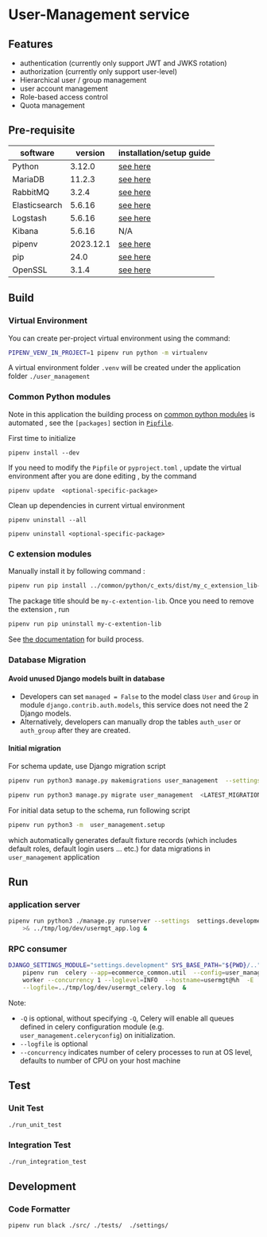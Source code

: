 # User-Management service
## Features
- authentication (currently only support JWT and JWKS rotation)
- authorization (currently only support user-level)
- Hierarchical user / group management
- user account management
- Role-based access control
- Quota management

## Pre-requisite
| software | version | installation/setup guide |
|-----|-----|-----|
|Python | 3.12.0 | [see here](https://github.com/metalalive/EnvToolSetupJunkBox/blob/master/build_python_from_source.md) |
|MariaDB| 11.2.3 | [see here](https://github.com/metalalive/EnvToolSetupJunkBox/blob/master/mariaDB/server_setup_11.2.md) |
|RabbitMQ| 3.2.4 | [see here](https://github.com/metalalive/EnvToolSetupJunkBox/blob/master/rabbitmq_setup.md) |
|Elasticsearch| 5.6.16 | [see here](https://github.com/metalalive/EnvToolSetupJunkBox/blob/master/ELK_setup.md#elasticsearch) | 
|Logstash| 5.6.16 | [see here](https://github.com/metalalive/EnvToolSetupJunkBox/blob/master/ELK_setup.md#logstash) |
|Kibana| 5.6.16 | N/A |
|pipenv | 2023.12.1 | [see here](https://pip.pypa.io/en/stable/) |
|pip| 24.0 | [see here](https://pip.pypa.io/en/stable/) |
|OpenSSL| 3.1.4 | [see here](https://raspberrypi.stackexchange.com/a/105663/86878) |


## Build
### Virtual Environment
You can create per-project virtual environment using the command:
```bash
PIPENV_VENV_IN_PROJECT=1 pipenv run python -m virtualenv
```
A virtual environment folder `.venv` will be created under the application folder `./user_management`
### Common Python modules
Note in this application the building process on [common python modules](../common/python) is automated , see the `[packages]` section in [`Pipfile`](./Pipfile).

First time to initialize
```shell
pipenv install --dev
```

If you need to modify the `Pipfile` or `pyproject.toml` , update the virtual environment after you are done editing , by the command
```shell
pipenv update  <optional-specific-package>
```

Clean up dependencies in current virtual environment
```shell
pipenv uninstall --all

pipenv uninstall <optional-specific-package>
```

### C extension modules
Manually install it by following command :
```bash
pipenv run pip install ../common/python/c_exts/dist/my_c_extension_lib-0.0.2-xxxxx.whl
```

The package title should be `my-c-extention-lib`. Once you need to remove the extension , run
```bash
pipenv run pip uninstall my-c-extention-lib
```

See [the documentation](../common/python/README.md) for build process.

### Database Migration
#### Avoid unused Django models built in database
- Developers can set `managed = False` to the model class `User` and `Group` in module `django.contrib.auth.models`, this service does not need the 2 Django models.
- Alternatively, developers can manually drop the tables `auth_user` or `auth_group` after they are created.

#### Initial migration
For schema update, use Django migration script
```bash
pipenv run python3 manage.py makemigrations user_management  --settings settings.migration

pipenv run python3 manage.py migrate user_management  <LATEST_MIGRATION_VERSION>  --settings settings.migration  --database site2_dba
```

For initial data setup to the schema, run following script
```bash
pipenv run python3 -m  user_management.setup
```
which automatically generates default fixture records (which includes default roles, default login users ... etc.) for data migrations in `user_management` application


## Run
### application server
```bash
pipenv run python3 ./manage.py runserver --settings  settings.development  8008 \
    >& ../tmp/log/dev/usermgt_app.log &
```

### RPC consumer
```bash
DJANGO_SETTINGS_MODULE="settings.development" SYS_BASE_PATH="${PWD}/.."  \
    pipenv run  celery --app=ecommerce_common.util  --config=user_management.celeryconfig \
    worker --concurrency 1 --loglevel=INFO  --hostname=usermgt@%h  -E  \
    --logfile=../tmp/log/dev/usermgt_celery.log  &
```
Note:
*  `-Q` is optional, without specifying `-Q`, Celery will enable all queues defined in celery configuration module (e.g. `user_management.celeryconfig`) on initialization.
* `--logfile` is optional
* `--concurrency` indicates number of celery processes to run at OS level, defaults to number of CPU on your host machine


## Test
### Unit Test
```bash
./run_unit_test
```
### Integration Test
```bash
./run_integration_test
```

## Development
### Code Formatter
```bash
pipenv run black ./src/ ./tests/  ./settings/
```
